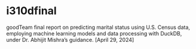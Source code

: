 # i310dfinal
goodTeam final report on predicting marital status using U.S. Census data, employing machine learning models and data processing with DuckDB, under Dr. Abhijit Mishra’s guidance. [April 29, 2024]
